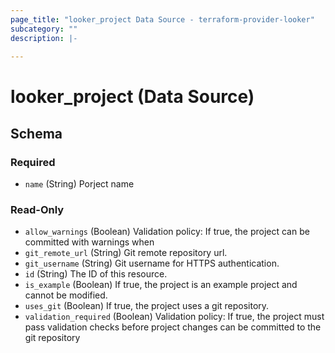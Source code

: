 ```yaml
---
page_title: "looker_project Data Source - terraform-provider-looker"
subcategory: ""
description: |-
  
---
```

# looker_project (Data Source)


<!-- schema generated by tfplugindocs -->
## Schema

### Required

- `name` (String) Porject name

### Read-Only

- `allow_warnings` (Boolean) Validation policy: If true, the project can be committed with warnings when
- `git_remote_url` (String) Git remote repository url.
- `git_username` (String) Git username for HTTPS authentication.
- `id` (String) The ID of this resource.
- `is_example` (Boolean) If true, the project is an example project and cannot be modified.
- `uses_git` (Boolean) If true, the project uses a git repository.
- `validation_required` (Boolean) Validation policy: If true, the project must pass validation checks before project changes can be committed to the git repository
